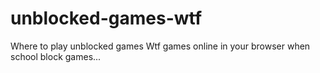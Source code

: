 # unblocked-games-wtf
Where to play unblocked games Wtf games online in your browser when school block games...
